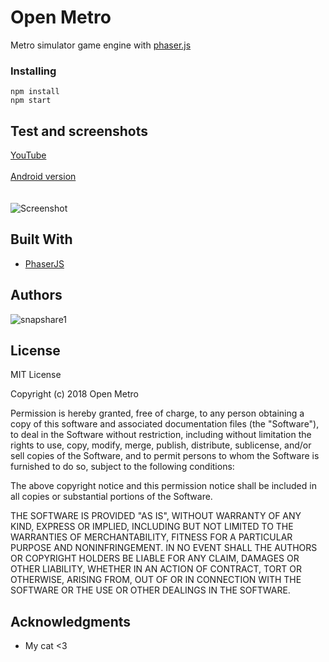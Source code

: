 # Open Metro

Metro simulator game engine with [phaser.js](https://phaser.io/)

### Installing

```
npm install
npm start
```
## Test and screenshots

[YouTube](https://www.youtube.com/watch?v=kOc3NI5FMaQ) <br /><br />
[Android version](https://play.google.com/store/apps/details?id=com.lazyripley.metrohun)<br /><br /><br />
![Screenshot](https://image.prntscr.com/image/RitVHr-cSTWjHgsxUFnLjg.png)

## Built With

* [PhaserJS](https://phaser.io/)

## Authors

![snapshare1](http://www.bsns.website/assets/images/promo/bsns_csik.jpg)

## License

MIT License

Copyright (c) 2018 Open Metro

Permission is hereby granted, free of charge, to any person obtaining a copy
of this software and associated documentation files (the "Software"), to deal
in the Software without restriction, including without limitation the rights
to use, copy, modify, merge, publish, distribute, sublicense, and/or sell
copies of the Software, and to permit persons to whom the Software is
furnished to do so, subject to the following conditions:

The above copyright notice and this permission notice shall be included in all
copies or substantial portions of the Software.

THE SOFTWARE IS PROVIDED "AS IS", WITHOUT WARRANTY OF ANY KIND, EXPRESS OR
IMPLIED, INCLUDING BUT NOT LIMITED TO THE WARRANTIES OF MERCHANTABILITY,
FITNESS FOR A PARTICULAR PURPOSE AND NONINFRINGEMENT. IN NO EVENT SHALL THE
AUTHORS OR COPYRIGHT HOLDERS BE LIABLE FOR ANY CLAIM, DAMAGES OR OTHER
LIABILITY, WHETHER IN AN ACTION OF CONTRACT, TORT OR OTHERWISE, ARISING FROM,
OUT OF OR IN CONNECTION WITH THE SOFTWARE OR THE USE OR OTHER DEALINGS IN THE
SOFTWARE.

## Acknowledgments

* My cat <3

